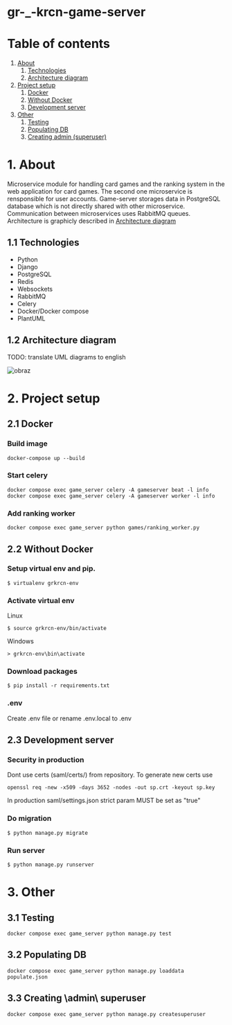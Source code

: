 # gr-_-krcn-game-server

# Table of contents
1. [About](#1-about)
    1. [Technologies](#11-technologies)
    2. [Architecture diagram](#12-architecture-diagram)
2. [Project setup](#2-project-setup)
    1. [Docker](#21-docker)
    2. [Without Docker](#22-without-docker)
    3. [Development server](#23-development-server)
3. [Other](#3-other)
    1. [Testing](#31-testing)
    2. [Populating DB](#32-populating-db)
    3. [Creating admin (superuser)](#33-creating-admin-superuser)


# 1. About
Microservice module for handling card games and the ranking system in the web application for card games. The second one microservice is rensponsible for user accounts. Game-server storages data in PostgreSQL database which is not directly shared with other microservice. Communication between microservices uses RabbitMQ queues. Architecture is graphicly described in [Architecture diagram](README.md#12-architecture-diagram)


## 1.1 Technologies
- Python
- Django
- PostgreSQL
- Redis
- Websockets
- RabbitMQ
- Celery
- Docker/Docker compose
- PlantUML


## 1.2 Architecture diagram
TODO: translate UML diagrams to english

![obraz](https://user-images.githubusercontent.com/63737298/179372483-6ecb66ab-4849-4738-a5aa-1b15e37f5a20.png)




# 2. Project setup
## 2.1 Docker
### Build image
```
docker-compose up --build
```

### Start celery
```
docker compose exec game_server celery -A gameserver beat -l info
docker compose exec game_server celery -A gameserver worker -l info
```

### Add ranking worker
```
docker compose exec game_server python games/ranking_worker.py
```


## 2.2 Without Docker
### Setup virtual env and pip.
```
$ virtualenv grkrcn-env
```
### Activate virtual env
Linux
```
$ source grkrcn-env/bin/activate
```
Windows
```
> grkrcn-env\bin\activate
```
### Download packages
```
$ pip install -r requirements.txt
```
### .env
Create .env file or rename .env.local to .env


## 2.3 Development server
### Security in production
Dont use certs (saml/certs/) from repository. To generate new certs use
```
openssl req -new -x509 -days 3652 -nodes -out sp.crt -keyout sp.key
```
In production saml/settings.json strict param MUST be set as "true"

### Do migration
```
$ python manage.py migrate
```
### Run server
```
$ python manage.py runserver
```


# 3. Other
## 3.1 Testing
```
docker compose exec game_server python manage.py test
```

## 3.2 Populating DB
```
docker compose exec game_server python manage.py loaddata populate.json
```

## 3.3 Creating \admin\ superuser
```
docker compose exec game_server python manage.py createsuperuser
```
